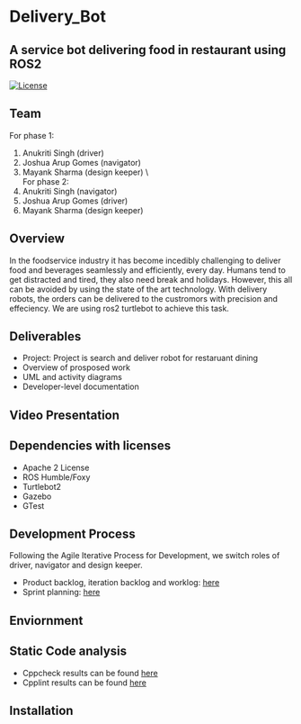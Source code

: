 # Delivery_Bot
## A service bot delivering food in restaurant using ROS2 

[![License](https://img.shields.io/badge/License-Apache%202.0-blue.svg)](https://opensource.org/licenses/Apache-2.0)

## Team
For phase 1:
1) Anukriti Singh (driver)
2) Joshua Arup Gomes (navigator) 
3) Mayank Sharma (design keeper)
\\\
For phase 2:
1) Anukriti Singh (navigator)
2) Joshua Arup Gomes (driver)
3) Mayank Sharma (design keeper)

## Overview

In the foodservice industry it has become incedibly challenging to deliver food and beverages seamlessly and efficiently, every day. Humans tend to get distracted and tired, they also need break and holidays. However, this all can be avoided by using the state of the art technology. With delivery robots, the orders can be delivered to the custromors with precision and effeciency. We are using ros2 turtlebot to achieve this task. 

## Deliverables
* Project: Project is search and deliver robot for restaruant dining
* Overview of prosposed work
* UML and activity diagrams
* Developer-level documentation

## Video Presentation

## Dependencies with licenses
* Apache 2 License
* ROS Humble/Foxy 
* Turtlebot2 
* Gazebo 
* GTest

## Development Process
Following the Agile Iterative Process for Development, we switch roles of driver, navigator and design keeper. 
* Product backlog, iteration backlog and worklog:  [here](https://docs.google.com/spreadsheets/d/1dZ-y45_AL5Mc8_DbIJrSJJ0H6H_2HLId_zzahEZlHxE/edit#gid=2139171243) 
* Sprint planning: [here](https://docs.google.com/document/d/1f-xjoKFd7hRqJ0oETVylUt3rAWTCG6LZAqg9HKFyrsw/edit)

## Enviornment

## Static Code analysis
* Cppcheck results can be found [here]()
* Cpplint results can be found [here]()

## Installation
